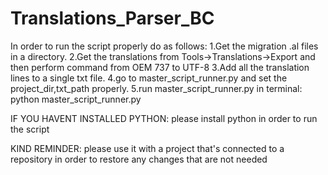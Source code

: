 # Translations_Parser_BC
In order to run the script properly do as follows:
1.Get the migration .al files in a directory.
2.Get the translations from Tools->Translations->Export and then perform command from OEM 737 to UTF-8
3.Add all the translation lines to a single txt file.
4.go to master_script_runner.py and set the project_dir,txt_path properly.
5.run master_script_runner.py in terminal: python master_script_runner.py

IF YOU HAVENT INSTALLED PYTHON:
please install python in order to run the script

KIND REMINDER:
please use it with a project that's connected to a repository in order to restore any changes that are not needed 